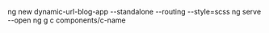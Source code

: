 ng new dynamic-url-blog-app --standalone --routing --style=scss
ng serve --open
ng g c components/c-name